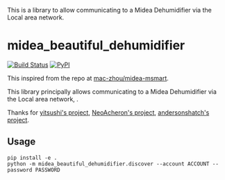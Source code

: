 This is a library to allow communicating to a Midea Dehumidifier via the Local area network.

# midea_beautiful_dehumidifier
[![Build Status](https://travis-ci.org/nbogojevic/midea_beautiful_dehumidifier.svg?branch=master)](https://travis-ci.org/nbogojevic/midea_beautiful_dehumidifier)
[![PyPI](https://img.shields.io/pypi/v/midea_beautiful_dehumidifier.svg?maxAge=3600)](https://pypi.org/project/midea_beautiful_dehumidifier/)

This inspired from the repo at [mac-zhou/midea-msmart](https://github.com/mac-zhou/midea-msmart).

This library principally allows communicating to a Midea Dehumidifier via the Local area network, .

Thanks for [yitsushi's project](https://github.com/yitsushi/midea-air-condition), [NeoAcheron's project](https://github.com/NeoAcheron/midea-ac-py), [andersonshatch's project](https://github.com/andersonshatch/midea-ac-py).

## Usage

```shell
pip install -e .
python -m midea_beautiful_dehumidifier.discover --account ACCOUNT --password PASSWORD
```